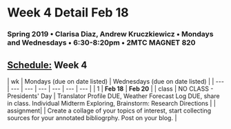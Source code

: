 # Week 4 Detail Feb 18

### Spring 2019 • Clarisa Diaz, Andrew Kruczkiewicz • Mondays and Wednesdays • 6:30-8:20pm • 2MTC MAGNET 820

## [Schedule:](./) Week 4

| wk | Mondays \(due on date listed\) | Wednesdays \(due on date listed\) |
| --- | --- | --- | --- | --- | --- | --- |
| 1 | **Feb 18** | **Feb 20** |
| class | NO CLASS - Presidents' Day | Translator Profile DUE, Weather Forecast Log DUE, share in class. Individual Midterm Exploring, Brainstorm: Research Directions |
| assignment|   | Create a collage of your topics of interest, start collecting sources for your annotated bibliogrphy. Post on your blog.  |
